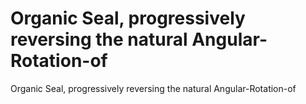 # Organic Seal, progressively reversing the natural Angular-Rotation-of

Organic Seal, progressively reversing the natural Angular-Rotation-of